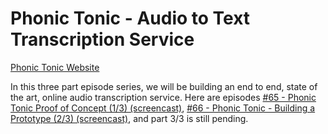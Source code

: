 # Phonic Tonic - Audio to Text Transcription Service

[Phonic Tonic Website](https://phonictonic.com/)

In this three part episode series, we will be building an end to end, state of the art, online audio transcription service. Here are episodes [#65 - Phonic Tonic Proof of Concept (1/3) (screencast)](https://sysadmincasts.com/episodes/65-phonic-tonic-proof-of-concept-1-3), [#66 - Phonic Tonic - Building a Prototype (2/3) (screencast)](https://sysadmincasts.com/episodes/66-phonic-tonic-building-a-prototype-2-3), and part 3/3 is still pending.
